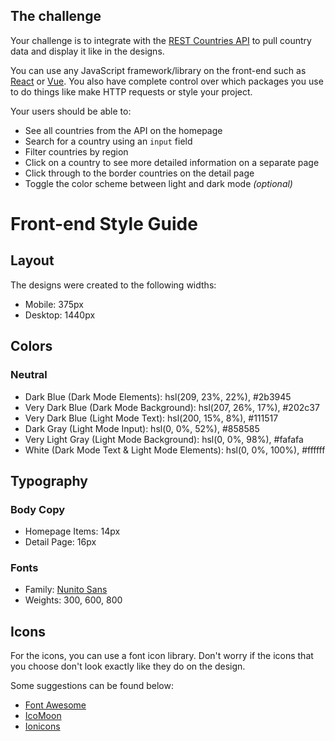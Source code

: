 ## The challenge

Your challenge is to integrate with the [REST Countries API](https://restcountries.com) to pull country data and display it like in the designs.

You can use any JavaScript framework/library on the front-end such as [React](https://reactjs.org) or [Vue](https://vuejs.org). You also have complete control over which packages you use to do things like make HTTP requests or style your project.

Your users should be able to:

-  See all countries from the API on the homepage
-  Search for a country using an `input` field
-  Filter countries by region
-  Click on a country to see more detailed information on a separate page
-  Click through to the border countries on the detail page
-  Toggle the color scheme between light and dark mode _(optional)_

# Front-end Style Guide

## Layout

The designs were created to the following widths:

-  Mobile: 375px
-  Desktop: 1440px

## Colors

### Neutral

-  Dark Blue (Dark Mode Elements): hsl(209, 23%, 22%), #2b3945
-  Very Dark Blue (Dark Mode Background): hsl(207, 26%, 17%), #202c37
-  Very Dark Blue (Light Mode Text): hsl(200, 15%, 8%), #111517
-  Dark Gray (Light Mode Input): hsl(0, 0%, 52%), #858585
-  Very Light Gray (Light Mode Background): hsl(0, 0%, 98%), #fafafa
-  White (Dark Mode Text & Light Mode Elements): hsl(0, 0%, 100%), #ffffff

## Typography

### Body Copy

-  Homepage Items: 14px
-  Detail Page: 16px

### Fonts

-  Family: [Nunito Sans](https://fonts.google.com/specimen/Nunito+Sans)
-  Weights: 300, 600, 800

## Icons

For the icons, you can use a font icon library. Don't worry if the icons that you choose don't look exactly like they do on the design.

Some suggestions can be found below:

-  [Font Awesome](https://fontawesome.com)
-  [IcoMoon](https://icomoon.io)
-  [Ionicons](https://ionicons.com)
